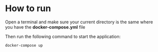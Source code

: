 # How to run 
Open a terminal and make sure your current directory is the same where you have the **docker-compose.yml** file

Then run the following command to start the application:
```bash
docker-compose up
```